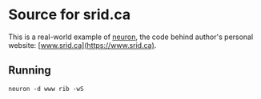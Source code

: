 # Source for srid.ca

This is a real-world example of [neuron](https://github.com/srid/neuron), the code behind author's personal website: [www.srid.ca](https://www.srid.ca).

## Running

```
neuron -d www rib -wS
```
